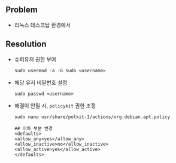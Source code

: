 ## Problem

- 리눅스 데스크탑 환경에서 

## Resolution

- 슈퍼유저 권한 부여

  ```shel
  sudo usermod -a -G sudo <username>
  ```

- 해당 유저 비밀번호 설정

  ```she
  sudo passwd <username>
  ```

- 해결이 안될 시, `policykit` 권한 조정

  ```
  sudo nano usr/share/polkit-1/actions/org.debian.apt.policy
  
  ## 이하 부분 변경
  <defaults>
  <allow_any>yes</allow_any>
  <allow_inactive>no</allow_inactive>
  <allow_active>yes</allow_active>
  </defaults>
  
  ```

  